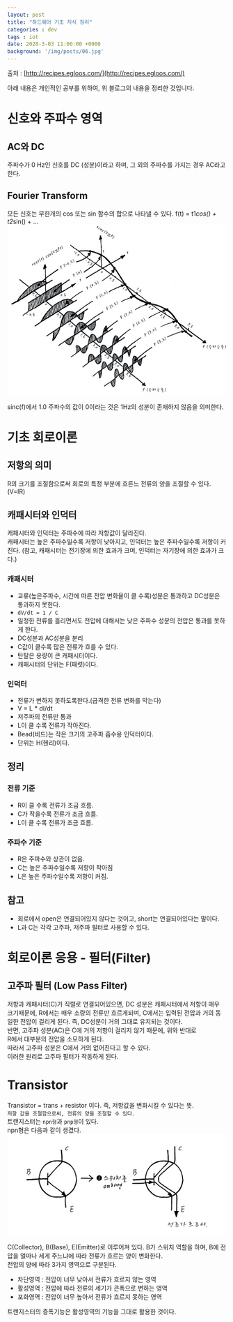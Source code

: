 ```yaml
---
layout: post
title: "하드웨어 기초 지식 정리"
categories : dev
tags : iot
date: 2020-3-03 11:00:00 +0900
background: '/img/posts/06.jpg'
---
```



출처 : [http://recipes.egloos.com/](http://recipes.egloos.com/)

아래 내용은 개인적인 공부를 위하여, 위 블로그의 내용을 정리한 것입니다.


# 신호와 주파수 영역
## AC와 DC
 주파수가 0 Hz인 신호를 DC (성분)이라고 하며, 그 외의 주파수를 가지는 경우 AC라고 한다.  

## Fourier Transform
 모든 신호는 무한개의 cos 또는 sin 함수의 합으로 나타낼 수 있다.
 f(t) = t1*cos() + t2*sin() + ...
![Fourier Transform](https://github.com/leeseho/leeseho.github.io/blob/master/_posts/images/2020-03-03-19-00-18.png?raw=true)

 sinc(f)에서 1.0 주파수의 값이 0이라는 것은 1Hz의 성분이 존재하지 않음을 의미한다.


# 기초 회로이론
## 저항의 의미
 R의 크기를 조절함으로써 회로의 특정 부분에 흐른느 전류의 양을 조절할 수 있다.(V=IR)
 
## 캐패시터와 인덕터
캐패시터와 인덕터는 주파수에 따라 저항값이 달라진다.  
캐패시터는 높은 주파수일수록 저항이 낮아지고, 인덕터는 높은 주파수일수록 저항이 커진다.
(참고, 캐패시터는 전기장에 의한 효과가 크며, 인덕터는 자기장에 의한 효과가 크다.)

### 캐패시터
  - 교류(높은주파수, 시간에 따른 전압 변화율이 클 수록)성분은 통과하고 DC성분은 통과하지 못한다. 
  - `dV/dt = 1 / C`
  - 일정한 전류를 흘리면서도 전압에 대해서는 낮은 주파수 성분의 전압은 통과를 못하게 한다.  
  - DC성분과 AC성분을 분리
  - C값이 클수록 많은 전류가 흐를 수 있다.
  - 탄탈은 용량이 큰 캐패시터이다.
  - 캐패시터의 단위는 F(패럿)이다.

### 인덕터 
 - 전류가 변하지 못하도록한다.(급격한 전류 변화를 막는다)
 - V = L * dI/dt
 - 저주파의 전류만 통과
 - L이 클 수록 전류가 작아진다.
 - Bead(비드)는 작은 크기의 고주파 흡수용 인덕터이다.
 - 단위는 H(헨리)이다.


## 정리
### 전류 기준
 - R이 클 수록 전류가 조금 흐름.
 - C가 작을수록 전류가 조금 흐름.
 - L이 클 수록  전류가 조금 흐름.

### 주파수 기준
 - R은 주파수와 상관이 없음.
 - C는 높은 주파수일수록 저항이 작아짐
 - L은 높은 주파수일수록 저항이 커짐.


## 참고 
 - 회로에서 open은 연결되어있지 않다는 것이고, short는 연결되어있다는 말이다.
 - L과 C는 각각 고주파, 저주파 필터로 사용할 수 있다.
 
 


# 회로이론 응용 - 필터(Filter)
 
## 고주파 필터 (Low Pass Filter)
 저항과 캐패시터(C)가 직렬로 연결되어있으면, DC 성분은 캐패시터에서 저항이 매우 크기때문에,
 R에서는 매우 소량의 전류만 흐르게되며, C에서는 입력된 전압과 거의 동일한 전압이 걸리게 된다. 즉,  DC성분이 거의 그대로 유지되는 것이다.  
반면, 고주파 성분(AC)은 C에 거의 저항이 걸리지 않기 때문에, 위와 반대로  
R에서 대부분의 전압을 소모하게 된다.  
따라서 고주파 성분은 C에서 거의 없어진다고 할 수 있다.  
이러한 원리로 고주파 필터가 작동하게 된다.
 


# Transistor
 Transistor = trans + resistor 이다. 즉, 저항값을 변화시킬 수 있다는 뜻.  
 `저항 값을 조절함으로써, 전류의 양을 조절할 수 있다.`  
 트랜지스터는 `npn형`과 `pnp형`이 있다.  
 npn형은 다음과 같이 생겼다.  
 ![npn 트랜지스터](https://github.com/leeseho/leeseho.github.io/blob/master/_posts/images/2020-03-09-13-50-13.png?raw=true)

 C(Collector), B(Base), E(Emitter)로 이루어져 있다. B가 스위치 역할을 하며, B에 전압을 얼마나 세게 주느냐에 따라 전류가 흐르는 양이 변화한다.  
  전압의 양에 따라 3가지 영역으로 구분된다.  
  - 차단영역 : 전압이 너무 낮아서 전류가 흐르지 않는 영역
  - 활성영역 : 전압에 따라 전류의 세기가 큰폭으로 변하는 영역
  - 포화영역 : 전압이 너무 높아서 전류가 흐르지 못하는 영역  

  트랜지스터의 증폭기능은 활성영역의 기능을 그대로 활용한 것이다.

  